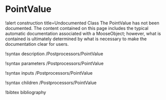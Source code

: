 <!-- MOOSE Documentation Stub: Remove this when content is added. -->

# PointValue

!alert construction title=Undocumented Class
The PointValue has not been documented. The content contained on this page includes the
typical automatic documentation associated with a MooseObject; however, what is contained is
ultimately determined by what is necessary to make the documentation clear for users.

!syntax description /Postprocessors/PointValue

!syntax parameters /Postprocessors/PointValue

!syntax inputs /Postprocessors/PointValue

!syntax children /Postprocessors/PointValue

!bibtex bibliography
